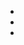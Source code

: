 <ul class="social">
			<li><a href="https://github.com/OADA"><i class="fa fa-github"></i></a></li>
      		<li><a href="#"><i class="fa fa-facebook"></i></a></li>
      		<li><a href="#"><i class="fa fa-twitter"></i></a></li>
      </ul>